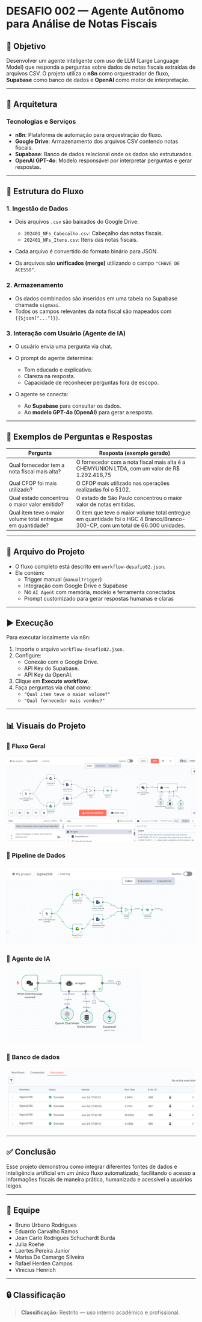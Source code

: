 
# DESAFIO 002 — Agente Autônomo para Análise de Notas Fiscais

## 🧠 Objetivo

Desenvolver um agente inteligente com uso de LLM (Large Language Model) que responda a perguntas sobre dados de notas fiscais extraídas de arquivos CSV. O projeto utiliza o **n8n** como orquestrador de fluxo, **Supabase** como banco de dados e **OpenAI** como motor de interpretação.

---

## 📐 Arquitetura

### Tecnologias e Serviços

- **n8n**: Plataforma de automação para orquestração do fluxo.
- **Google Drive**: Armazenamento dos arquivos CSV contendo notas fiscais.
- **Supabase**: Banco de dados relacional onde os dados são estruturados.
- **OpenAI GPT-4o**: Modelo responsável por interpretar perguntas e gerar respostas.

---

## 📁 Estrutura do Fluxo

### 1. Ingestão de Dados

- Dois arquivos `.csv` são baixados do Google Drive:
  - `202401_NFs_Cabecalho.csv`: Cabeçalho das notas fiscais.
  - `202401_NFs_Itens.csv`: Itens das notas fiscais.

- Cada arquivo é convertido do formato binário para JSON.
- Os arquivos são **unificados (merge)** utilizando o campo `"CHAVE DE ACESSO"`.

### 2. Armazenamento

- Os dados combinados são inseridos em uma tabela no Supabase chamada `sigmaai`.
- Todos os campos relevantes da nota fiscal são mapeados com `{{$json["..."]}}`.

### 3. Interação com Usuário (Agente de IA)

- O usuário envia uma pergunta via chat.
- O prompt do agente determina:
  - Tom educado e explicativo.
  - Clareza na resposta.
  - Capacidade de reconhecer perguntas fora de escopo.

- O agente se conecta:
  - Ao **Supabase** para consultar os dados.
  - Ao **modelo GPT-4o (OpenAI)** para gerar a resposta.

---

## 🧠 Exemplos de Perguntas e Respostas

| Pergunta                                      | Resposta (exemplo gerado)                                                                                                      |
|-----------------------------------------------|--------------------------------------------------------------------------------------------------------------------------------|
| Qual fornecedor tem a nota fiscal mais alta?  | O fornecedor com a nota fiscal mais alta é a CHEMYUNION LTDA, com um valor de R$ 1.292.418,75                      |
| Qual CFOP foi mais utilizado?                 | O CFOP mais utilizado nas operações realizadas foi o 5102.                                                                     |
| Qual estado concentrou o maior valor emitido? | O estado de São Paulo concentrou o maior valor de notas emitidas.                                                              |
| Qual item teve o maior volume total entregue em quantidade?    | O item que teve o maior volume total entregue em quantidade foi o HGC 4 Branco/Branco-300-CP, com um total de 66.000 unidades. |

---

## 📌 Arquivo do Projeto

- O fluxo completo está descrito em `workflow-desafio02.json`.
- Ele contém:
  - Trigger manual (`manualTrigger`)
  - Integração com Google Drive e Supabase
  - Nó `AI Agent` com memória, modelo e ferramenta conectados
  - Prompt customizado para gerar respostas humanas e claras

---

## ▶️ Execução

Para executar localmente via n8n:

1. Importe o arquivo `workflow-desafio02.json`.
2. Configure:
   - Conexão com o Google Drive.
   - API Key do Supabase.
   - API Key da OpenAI.
3. Clique em **Execute workflow**.
4. Faça perguntas via chat como:
   - `"Qual item teve o maior volume?"`
   - `"Qual fornecedor mais vendeu?"`

---

## 📊 Visuais do Projeto

### 🧩 Fluxo Geral
![Fluxo Geral](./001-agente.png)

### 🔄 Pipeline de Dados
![Pipeline de Dados](./002-agente.png)

### 🤖 Agente de IA
![Agente de IA](./003-agente.png)

### 🤖 Banco de dados
![Banco de dados](./004-agente.png)

---

## ✅ Conclusão

Esse projeto demonstrou como integrar diferentes fontes de dados e inteligência artificial em um único fluxo automatizado, facilitando o acesso a informações fiscais de maneira prática, humanizada e acessível a usuários leigos.

---

## 👥 Equipe

- Bruno Urbano Rodrigues
- Eduardo Carvalho Ramos  
- Jean Carlo Rodrigues Schuchardt Burda  
- Julia Roehe  
- Laertes Pereira Junior  
- Marisa De Camargo Silveira  
- Rafael Herden Campos  
- Vinicius Henrich

---

## 🔒 Classificação

> **Classificação:** Restrito — uso interno acadêmico e profissional.
